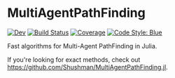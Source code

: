 # MultiAgentPathFinding

<!-- [![Stable](https://img.shields.io/badge/docs-stable-blue.svg)](https://gdalle.github.io/MultiAgentPathFinding.jl/stable) -->
[![Dev](https://img.shields.io/badge/docs-dev-blue.svg)](https://gdalle.github.io/MultiAgentPathFinding.jl/dev)
[![Build Status](https://github.com/gdalle/MultiAgentPathFinding.jl/actions/workflows/CI.yml/badge.svg?branch=main)](https://github.com/gdalle/MultiAgentPathFinding.jl/actions/workflows/CI.yml?query=branch%3Amain)
[![Coverage](https://codecov.io/gh/gdalle/MultiAgentPathFinding.jl/branch/main/graph/badge.svg)](https://codecov.io/gh/gdalle/MultiAgentPathFinding.jl)
[![Code Style: Blue](https://img.shields.io/badge/code%20style-blue-4495d1.svg)](https://github.com/invenia/BlueStyle)

Fast algorithms for Multi-Agent PathFinding in Julia.

If you're looking for exact methods, check out <https://github.com/Shushman/MultiAgentPathFinding.jl>.
